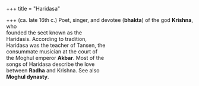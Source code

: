 +++
title = "Haridasa"

+++
(ca. late 16th c.) Poet, singer, and devotee (**bhakta**) of the god **Krishna**, who  
founded the sect known as the  
Haridasis. According to tradition,  
Haridasa was the teacher of Tansen, the  
consummate musician at the court of  
the Moghul emperor **Akbar**. Most of the  
songs of Haridasa describe the love  
between **Radha** and Krishna. See also  
**Moghul dynasty**.